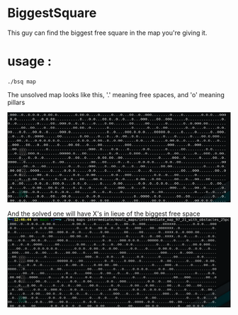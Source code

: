# BiggestSquare
This guy can find the biggest free square in the map you're giving it.

# usage : 
`./bsq map`

The unsolved map looks like this, '.' meaning free spaces, and 'o' meaning pillars

![unsolved map](ressources/bsq_unsolved.png)

And the solved one will have X's in lieue of the biggest free space
![solved map](ressources/bsq_solved.png)
